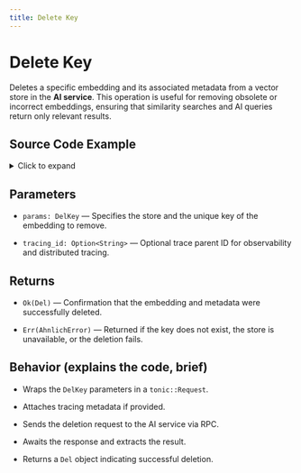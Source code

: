 ```yaml
---
title: Delete Key
---
```


# Delete Key

Deletes a specific embedding and its associated metadata from a vector store in the **AI service**. This operation is useful for removing obsolete or incorrect embeddings, ensuring that similarity searches and AI queries return only relevant results.

## Source Code Example

<details>
  <summary>Click to expand</summary>

  ```rust
  use ahnlich_client_rs::ai::AiClient;
  use ahnlich_client_rs::error::AhnlichError;
  use ahnlich_types::ai::query::DelKey;
  use ahnlich_types::ai::server::Del;
  use ahnlich_types::keyval::StoreInput;
  use ahnlich_types::keyval::store_input::Value;


  #[tokio::main]
  async fn main() -> Result<(), AhnlichError> {
      // Connect to server
      let ai_client = AiClient::new("http://127.0.0.1:1370".to_string())
          .await
          .expect(" Failed to connect AI client");


      // Define key to delete
      let params = DelKey {
          store: "Deven Kicks".to_string(),
          keys: vec![StoreInput {
              value: Some(Value::RawString("Nike Air Jordans".to_string())),
          }],
      };


      // Call delete
      let response: Del = ai_client.del_key(params, None).await?;
      println!(" Deleted key result: {:?}", response);


      Ok(())
  }
  ```
</details>

## Parameters
* `params: DelKey` — Specifies the store and the unique key of the embedding to remove.

* `tracing_id: Option<String>` — Optional trace parent ID for observability and distributed tracing.


## Returns
* `Ok(Del)` — Confirmation that the embedding and metadata were successfully deleted.

* `Err(AhnlichError)` — Returned if the key does not exist, the store is unavailable, or the deletion fails.


## Behavior (explains the code, brief)
* Wraps the `DelKey` parameters in a `tonic::Request`.

* Attaches tracing metadata if provided.

* Sends the deletion request to the AI service via RPC.

* Awaits the response and extracts the result.

* Returns a `Del` object indicating successful deletion.
